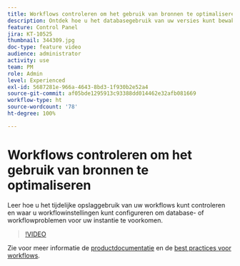 ```yaml
---
title: Workflows controleren om het gebruik van bronnen te optimaliseren
description: Ontdek hoe u het databasegebruik van uw versies kunt bewaken.
feature: Control Panel
jira: KT-10525
thumbnail: 344309.jpg
doc-type: feature video
audience: administrator
activity: use
team: PM
role: Admin
level: Experienced
exl-id: 5687281e-966a-4643-8bd3-1f930b2e52a4
source-git-commit: af05bde1295913c93388dd014462e32afb081669
workflow-type: ht
source-wordcount: '78'
ht-degree: 100%

---
```


# Workflows controleren om het gebruik van bronnen te optimaliseren

Leer hoe u het tijdelijke opslaggebruik van uw workflows kunt controleren en waar u workflowinstellingen kunt configureren om database- of workflowproblemen voor uw instantie te voorkomen.

>[!VIDEO](https://video.tv.adobe.com/v/344309/?quality=12&learn=0n)

Zie voor meer informatie de [productdocumentatie](https://experienceleague.adobe.com/docs/control-panel/using/performance-monitoring/database-monitoring/workflow-monitoring.html?lang=nl) en de [best practices voor workflows](https://experienceleague.adobe.com/docs/campaign-classic/using/automating-with-workflows/monitoring-workflows/monitoring-workflow-execution.html?lang=nl).
